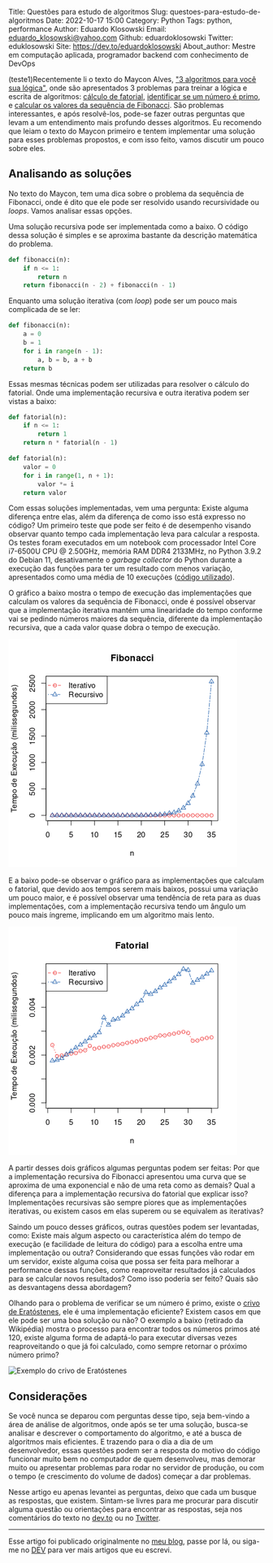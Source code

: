 Title: Questões para estudo de algoritmos
Slug: questoes-para-estudo-de-algoritmos
Date: 2022-10-17 15:00
Category: Python
Tags: python, performance
Author: Eduardo Klosowski
Email: eduardo_klosowski@yahoo.com
Github: eduardoklosowski
Twitter: eduklosowski
Site: https://dev.to/eduardoklosowski
About_author: Mestre em computação aplicada, programador backend com conhecimento de DevOps

(teste1)Recentemente li o texto do Maycon Alves, ["3 algoritmos para você sua lógica"](https://mayconbalves.com.br/3-algoritmos-para-voc%C3%AA-sua-l%C3%B3gica/), onde são apresentados 3 problemas para treinar a lógica e escrita de algoritmos: [cálculo de fatorial](https://pt.wikipedia.org/wiki/Fatorial), [identificar se um número é primo](https://pt.wikipedia.org/wiki/N%C3%BAmero_primo), e [calcular os valores da sequência de Fibonacci](https://pt.wikipedia.org/wiki/Sequ%C3%AAncia_de_Fibonacci). São problemas interessantes, e após resolvê-los, pode-se fazer outras perguntas que levam a um entendimento mais profundo desses algoritmos. Eu recomendo que leiam o texto do Maycon primeiro e tentem implementar uma solução para esses problemas propostos, e com isso feito, vamos discutir um pouco sobre eles.

## Analisando as soluções

No texto do Maycon, tem uma dica sobre o problema da sequência de Fibonacci, onde é dito que ele pode ser resolvido usando recursividade ou *loops*. Vamos analisar essas opções.

Uma solução recursiva pode ser implementada como a baixo. O código dessa solução é simples e se aproxima bastante da descrição matemática do problema.

```python
def fibonacci(n):
    if n <= 1:
        return n
    return fibonacci(n - 2) + fibonacci(n - 1)
```

Enquanto uma solução iterativa (com *loop*) pode ser um pouco mais complicada de se ler:

```python
def fibonacci(n):
    a = 0
    b = 1
    for i in range(n - 1):
        a, b = b, a + b
    return b
```

Essas mesmas técnicas podem ser utilizadas para resolver o cálculo do fatorial. Onde uma implementação recursiva e outra iterativa podem ser vistas a baixo:

```python
def fatorial(n):
    if n <= 1:
        return 1
    return n * fatorial(n - 1)
```

```python
def fatorial(n):
    valor = 0
    for i in range(1, n + 1):
        valor *= i
    return valor
```

Com essas soluções implementadas, vem uma pergunta: Existe alguma diferença entre elas, além da diferença de como isso está expresso no código? Um primeiro teste que pode ser feito é de desempenho visando observar quanto tempo cada implementação leva para calcular a resposta. Os testes foram executados em um notebook com processador Intel Core i7-6500U CPU @ 2.50GHz, memória RAM DDR4 2133MHz, no Python 3.9.2 do Debian 11, desativamente o *garbage collector* do Python durante a execução das funções para ter um resultado com menos variação, apresentados como uma média de 10 execuções ([código utilizado](https://github.com/eduardoklosowski/blog/tree/main/content/2022-10-17-questoes-para-estudo-de-algoritmos)).

O gráfico a baixo mostra o tempo de execução das implementações que calculam os valores da sequência de Fibonacci, onde é possível observar que a implementação iterativa mantém uma linearidade do tempo conforme vai se pedindo números maiores da sequência, diferente da implementação recursiva, que a cada valor quase dobra o tempo de execução.

![Gráfico do tempo de execução Fibonacci](images/eduardoklosowski/questoes-para-estudo-de-algoritmos/fibonacci.png)

E a baixo pode-se observar o gráfico para as implementações que calculam o fatorial, que devido aos tempos serem mais baixos, possui uma variação um pouco maior, e é possível observar uma tendência de reta para as duas implementações, com a implementação recursiva tendo um ângulo um pouco mais íngreme, implicando em um algoritmo mais lento.

![Gráfico do tempo de execução fatorial](images/eduardoklosowski/questoes-para-estudo-de-algoritmos/fatorial.png)

A partir desses dois gráficos algumas perguntas podem ser feitas: Por que a implementação recursiva do Fibonacci apresentou uma curva que se aproxima de uma exponencial e não de uma reta como as demais? Qual a diferença para a implementação recursiva do fatorial que explicar isso? Implementações recursivas são sempre piores que as implementações iterativas, ou existem casos em elas superem ou se equivalem as iterativas?

Saindo um pouco desses gráficos, outras questões podem ser levantadas, como: Existe mais algum aspecto ou característica além do tempo de execução (e facilidade de leitura do código) para a escolha entre uma implementação ou outra? Considerando que essas funções vão rodar em um servidor, existe alguma coisa que possa ser feita para melhorar a performance dessas funções, como reaproveitar resultados já calculados para se calcular novos resultados? Como isso poderia ser feito? Quais são as desvantagens dessa abordagem?

Olhando para o problema de verificar se um número é primo, existe o [crivo de Eratóstenes](https://pt.wikipedia.org/wiki/Crivo_de_Erat%C3%B3stenes), ele é uma implementação eficiente? Existem casos em que ele pode ser uma boa solução ou não? O exemplo a baixo (retirado da Wikipédia) mostra o processo para encontrar todos os números primos até 120, existe alguma forma de adaptá-lo para executar diversas vezes reaproveitando o que já foi calculado, como sempre retornar o próximo número primo?

![Exemplo do crivo de Eratóstenes](https://upload.wikimedia.org/wikipedia/commons/8/8c/New_Animation_Sieve_of_Eratosthenes.gif)

## Considerações

Se você nunca se deparou com perguntas desse tipo, seja bem-vindo a área de análise de algoritmos, onde após se ter uma solução, busca-se analisar e descrever o comportamento do algoritmo, e até a busca de algoritmos mais eficientes. E trazendo para o dia a dia de um desenvolvedor, essas questões podem ser a resposta do motivo do código funcionar muito bem no computador de quem desenvolveu, mas demorar muito ou apresentar problemas para rodar no servidor de produção, ou com o tempo (e crescimento do volume de dados) começar a dar problemas.

Nesse artigo eu apenas levantei as perguntas, deixo que cada um busque as respostas, que existem. Sintam-se livres para me procurar para discutir alguma questão ou orientações para encontrar as respostas, seja nos comentários do texto no [dev.to](https://dev.to/eduardoklosowski/questoes-para-estudo-de-algoritmos-5dab) ou no [Twitter](https://twitter.com/eduklosowski).

---

Esse artigo foi publicado originalmente no [meu blog](https://eduardoklosowski.github.io/blog/), passe por lá, ou siga-me no [DEV](https://dev.to/eduardoklosowski) para ver mais artigos que eu escrevi.
